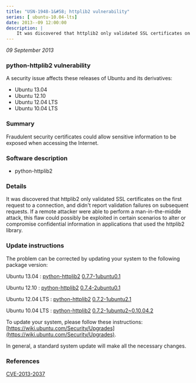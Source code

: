 ```yaml
---
title: "USN-1948-1&#58; httplib2 vulnerability"
series: [ ubuntu-10.04-lts]
date: 2013--09 12:00:00
description: |
    It was discovered that httplib2 only validated SSL certificates on the first request to a connection, and didn&#39;t report validation failures on subsequent requests. If a remote attacker were able to perform a man-in-the-middle attack, this flaw could possibly be exploited in certain scenarios to alter or compromise confidential information in applications that used the httplib2 library. 
--- 
```

 
 

*09 September 2013*

### python-httplib2 vulnerability

A security issue affects these releases of Ubuntu and its derivatives:

* Ubuntu 13.04
* Ubuntu 12.10
* Ubuntu 12.04 LTS
* Ubuntu 10.04 LTS

### Summary

Fraudulent security certificates could allow sensitive information to be exposed when accessing the Internet.

### Software description

* python-httplib2 

### Details

It was discovered that httplib2 only validated SSL certificates on the first request to a connection, and didn&#39;t report validation failures on subsequent requests. If a remote attacker were able to perform a man-in-the-middle attack, this flaw could possibly be exploited in certain scenarios to alter or compromise confidential information in applications that used the httplib2 library. 

### Update instructions

The problem can be corrected by updating your system to the following package version:

Ubuntu 13.04
 : [python-httplib2](https://launchpad.net/ubuntu/+source/python-httplib2) <span> [0.7.7-1ubuntu0.1](https://launchpad.net/ubuntu/+source/python-httplib2/0.7.7-1ubuntu0.1) </span> 

Ubuntu 12.10
 : [python-httplib2](https://launchpad.net/ubuntu/+source/python-httplib2) <span> [0.7.4-2ubuntu0.1](https://launchpad.net/ubuntu/+source/python-httplib2/0.7.4-2ubuntu0.1) </span> 

Ubuntu 12.04 LTS
 : [python-httplib2](https://launchpad.net/ubuntu/+source/python-httplib2) <span> [0.7.2-1ubuntu2.1](https://launchpad.net/ubuntu/+source/python-httplib2/0.7.2-1ubuntu2.1) </span> 

Ubuntu 10.04 LTS
 : [python-httplib2](https://launchpad.net/ubuntu/+source/python-httplib2) <span> [0.7.2-1ubuntu2~0.10.04.2](https://launchpad.net/ubuntu/+source/python-httplib2/0.7.2-1ubuntu2~0.10.04.2) </span> 

To update your system, please follow these instructions: [https://wiki.ubuntu.com/Security/Upgrades](https://wiki.ubuntu.com/Security/Upgrades).

In general, a standard system update will make all the necessary changes. 

### References

 
 [CVE-2013-2037](http://people.ubuntu.com/~ubuntu-security/cve/CVE-2013-2037)
 

